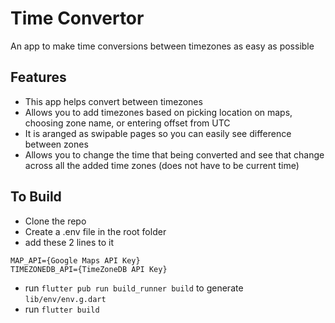 # Time Convertor

An app to make time conversions between timezones as easy as possible

## Features
- This app helps convert between timezones
- Allows you to add timezones based on picking location on maps, choosing zone name, or entering offset from UTC
- It is aranged as swipable pages so you can easily see difference between zones
- Allows you to change the time that being converted and see that change across all the added time zones (does not have to be current time)

## To Build
- Clone the repo
- Create a .env file in the root folder
- add these 2 lines to it 
```
MAP_API={Google Maps API Key}
TIMEZONEDB_API={TimeZoneDB API Key}
```
- run `flutter pub run build_runner build` to generate `lib/env/env.g.dart`
- run `flutter build`
